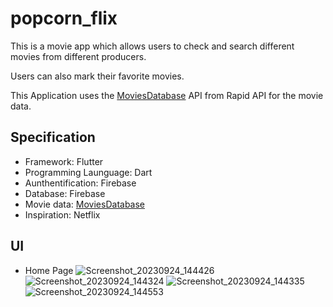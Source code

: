 # popcorn_flix

This is a movie app which allows users to check and search different movies from different producers.

Users can also mark their favorite movies.

This Application uses the [MoviesDatabase](https://rapidapi.com/SAdrian/api/moviesdatabase) API from Rapid API for the movie data.


## Specification
- Framework: Flutter
- Programming Launguage: Dart
- Aunthentification: Firebase
- Database: Firebase
- Movie data:  [MoviesDatabase](https://rapidapi.com/SAdrian/api/moviesdatabase)
- Inspiration: Netflix

## UI
- Home Page
![Screenshot_20230924_144426](https://github.com/simseza022/netflix_clone/assets/139632249/52ea63d0-90de-4722-821f-b1c1709d2af1)
![Screenshot_20230924_144324](https://github.com/simseza022/netflix_clone/assets/139632249/d8768e17-0f4a-4ed8-ba99-ac92c5d14ec0)
![Screenshot_20230924_144335](https://github.com/simseza022/netflix_clone/assets/139632249/d3f6e526-778d-451d-a361-fb9dc23d1c71)
![Screenshot_20230924_144553](https://github.com/simseza022/netflix_clone/assets/139632249/c7dacea1-d7fe-4ae7-a12c-ce803ebdefce)
